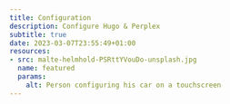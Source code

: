 ```yaml
---
title: Configuration
description: Configure Hugo & Perplex
subtitle: true
date: 2023-03-07T23:55:49+01:00
resources:
- src: malte-helmhold-PSRttYVouDo-unsplash.jpg
  name: featured
  params: 
    alt: Person configuring his car on a touchscreen
---
```

